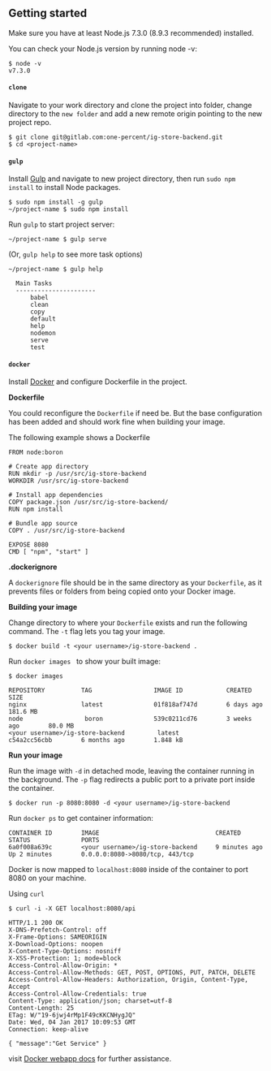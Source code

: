 ## Getting started

Make sure you have at least Node.js 7.3.0 (8.9.3 recommended) installed.

You can check your Node.js version by running node -v:

``` console
$ node -v
v7.3.0
```

#### `clone`

Navigate to your work directory and clone the project into <project-name> folder, change directory to the `new folder` and add a new remote origin pointing to the new project repo.

``` console
$ git clone git@gitlab.com:one-percent/ig-store-backend.git
$ cd <project-name>
```

#### `gulp`

Install [Gulp](https://github.com/gulpjs/gulp/blob/master/docs/getting-started.md#getting-started) and navigate to new project directory, then run `sudo npm install` to install Node packages.

``` console
$ sudo npm install -g gulp
~/project-name $ sudo npm install
```

Run `gulp` to start project server:

``` console
~/project-name $ gulp serve
```

(Or, `gulp help` to see more task options)

``` console
~/project-name $ gulp help

  Main Tasks
  ----------------------
      babel
      clean
      copy
      default
      help
      nodemon
      serve
      test
```

#### `docker`

Install [Docker](https://www.docker.com/products/docker#/mac) and configure Dockerfile in the project.

**Dockerfile**

You could reconfigure the  `Dockerfile` if need be. But the base configuration has been added and should work fine when building your image.

The following example shows a Dockerfile

```
FROM node:boron

# Create app directory
RUN mkdir -p /usr/src/ig-store-backend
WORKDIR /usr/src/ig-store-backend

# Install app dependencies
COPY package.json /usr/src/ig-store-backend/
RUN npm install

# Bundle app source
COPY . /usr/src/ig-store-backend

EXPOSE 8080
CMD [ "npm", "start" ]
```

**.dockerignore**

A `dockerignore` file should be in the same directory as your `Dockerfile`, as it prevents files or folders from being copied onto your Docker image.

**Building your image**

Change directory to where your `Dockerfile` exists and run the following command. The `-t` flag lets you tag your image.

``` console
$ docker build -t <your username>/ig-store-backend .
```

Run `docker images ` to show your built image:

``` console
$ docker images

REPOSITORY          TAG                 IMAGE ID            CREATED             SIZE
nginx               latest              01f818af747d        6 days ago          181.6 MB
node                 boron              539c0211cd76        3 weeks ago        80.0 MB
<your username>/ig-store-backend         latest              c54a2cc56cbb        6 months ago        1.848 kB
```

**Run your image**

Run the image with `-d` in detached mode, leaving the container running in the background. The `-p` flag redirects a public port to a private port inside the container.

``` console
$ docker run -p 8080:8080 -d <your username>/ig-store-backend
```

Run `docker ps` to get container information:

``` console
CONTAINER ID        IMAGE                                CREATED             STATUS              PORTS
6a0f008a639c        <your username>/ig-store-backend     9 minutes ago       Up 2 minutes        0.0.0.0:8080->8080/tcp, 443/tcp
```

Docker is now mapped to `localhost:8080` inside of the container to port 8080 on your machine.

Using `curl`

``` console
$ curl -i -X GET localhost:8080/api

HTTP/1.1 200 OK
X-DNS-Prefetch-Control: off
X-Frame-Options: SAMEORIGIN
X-Download-Options: noopen
X-Content-Type-Options: nosniff
X-XSS-Protection: 1; mode=block
Access-Control-Allow-Origin: *
Access-Control-Allow-Methods: GET, POST, OPTIONS, PUT, PATCH, DELETE
Access-Control-Allow-Headers: Authorization, Origin, Content-Type, Accept
Access-Control-Allow-Credentials: true
Content-Type: application/json; charset=utf-8
Content-Length: 25
ETag: W/"19-6jwj4rMp1F49cKKCNHygJQ"
Date: Wed, 04 Jan 2017 10:09:53 GMT
Connection: keep-alive

{ "message":"Get Service" }
```

visit [Docker webapp docs](https://nodejs.org/en/docs/guides/nodejs-docker-webapp/) for further assistance.